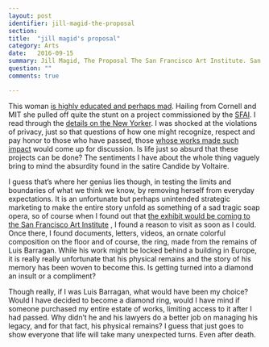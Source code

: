 ```yaml
---
layout: post
identifier: jill-magid-the-proposal
section: 
title:  "jill magid's proposal"
category: Arts
date:   2016-09-15
summary: Jill Magid, The Proposal The San Francisco Art Institute. San Francisco, California. 2016
question: ""
comments: true

---
```


This woman [is highly educated and perhaps mad](http://www.jillmagid.com/info). Hailing from Cornell and MIT she pulled off quite the stunt on a project commissioned by the [SFAI](http://www.sfai.edu/). I read through the [details on the New Yorker](http://www.newyorker.com/magazine/2016/08/01/how-luis-barragan-became-a-diamond). I was shocked at the violations of privacy, just so that questions of how one might recognize, respect and pay honor to those who have passed, those [whose works made such impact](http://whc.unesco.org/en/list/1136) would come up for discussion. Is life just so absurd that these projects can be done? The sentiments I have about the whole thing vaguely bring to mind the absurdity found in the satire Candide by Voltaire. 

I guess that’s where her genius lies though, in testing the limits and boundaries of what we think we know, by removing herself from everyday expectations. It is an unfortunate but perhaps unintended strategic marketing to make the entire story unfold as something of a sad tragic soap opera, so of course when I found out that [the exhibit would be coming to the San Francisco Art Institute](http://sfai.edu/exhibitions-public-events/detail/jill-magid-the-proposal) , I found a reason to visit as soon as I could. Once there, I found documents, letters, videos, an ornate colorful composition on the floor and of course, the ring, made from the remains of Luis Barragan. While his work might be locked behind a building in Europe, it is really really unfortunate that his physical remains and the story of his memory has been woven to become this. Is getting turned into a diamond an insult or a compliment?

Though really, if I was Luis Barragan, what would have been my choice? Would I have decided to become a diamond ring, would I have mind if someone purchased my entire estate of works, limiting access to it after I had passed. Why didn’t he and his lawyers do a better job on managing his legacy, and for that fact, his physical remains? I guess that just goes to show everyone that life will take many unexpected turns. Even after death.


